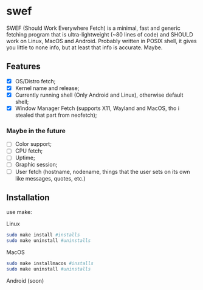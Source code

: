 # swef
SWEF (Should Work Everywhere Fetch) is a minimal, fast and generic fetching program that is ultra-lightweight (~80 lines of code) and SHOULD work on Linux, MacOS and Android. Probably written in POSIX shell, it gives you little to none info, but at least that info is accurate. Maybe.

## Features
- [x] OS/Distro fetch;
- [x] Kernel name and release;
- [x] Currently running shell (Only Android and Linux), otherwise default shell;
- [x] Window Manager Fetch (supports X11, Wayland and MacOS, tho i stealed that part from neofetch);

### Maybe in the future
- [ ] Color support;
- [ ] CPU fetch;
- [ ] Uptime;
- [ ] Graphic session;
- [ ] User fetch (hostname, nodename, things that the user sets on its own like messages, quotes, etc.)

## Installation
use make:

Linux
```sh
sudo make install #installs
sudo make uninstall #uninstalls
```
MacOS
```sh
sudo make installmacos #installs
sudo make uninstall #uninstalls
```
Android (soon)

